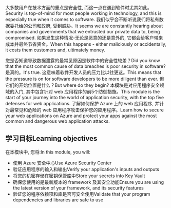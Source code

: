<span data-ttu-id="c17dc-101">大多数用户在技术方面的重点是安全性, 而这一点在遇到软件时尤其如此。</span><span class="sxs-lookup"><span data-stu-id="c17dc-101">Security is top-of-mind for most people working in technology, and this is especially true when it comes to software.</span></span> <span data-ttu-id="c17dc-102">我们似乎会不断听说我们将私有数据委托给的公司和政府, 受到威胁。</span><span class="sxs-lookup"><span data-stu-id="c17dc-102">It seems we are constantly hearing about companies and governments that we entrusted our private data to, being compromised.</span></span> <span data-ttu-id="c17dc-103">如果发生这种情况-无论是恶意的还是意外的, 它都会给客户带来成本并最终节省资金。</span><span class="sxs-lookup"><span data-stu-id="c17dc-103">When this happens - either maliciously or accidentally, it costs them customers and, ultimately money.</span></span>

<span data-ttu-id="c17dc-104">您是否知道导致数据泄露的最常见原因是软件中的安全性较差？</span><span class="sxs-lookup"><span data-stu-id="c17dc-104">Did you know that the most common cause of data breaches is poor security in software?</span></span> <span data-ttu-id="c17dc-105">是真的。</span><span class="sxs-lookup"><span data-stu-id="c17dc-105">It's true.</span></span>  <span data-ttu-id="c17dc-106">这意味着软件开发人员的压力比以往更这。</span><span class="sxs-lookup"><span data-stu-id="c17dc-106">This means that the pressure is on for software developers to be more diligent than ever.</span></span> <span data-ttu-id="c17dc-107">但它们的开始位置是什么？</span><span class="sxs-lookup"><span data-stu-id="c17dc-107">But where do they begin?</span></span> <span data-ttu-id="c17dc-108">本模块是对应用程序安全领域的入门, 其中包含针对 web 应用程序的前5个防御措施。</span><span class="sxs-lookup"><span data-stu-id="c17dc-108">This module is the start of your journey into the world of application security, with the top five defenses for web applications.</span></span> <span data-ttu-id="c17dc-109">了解如何保护 Azure 上的 web 应用程序, 并针对最常见和危险的 web 应用程序攻击保护您的应用程序。</span><span class="sxs-lookup"><span data-stu-id="c17dc-109">Learn how to secure your web applications on Azure and protect your apps against the most common and dangerous web application attacks.</span></span>

## <a name="learning-objectives"></a><span data-ttu-id="c17dc-110">学习目标</span><span class="sxs-lookup"><span data-stu-id="c17dc-110">Learning objectives</span></span>

<span data-ttu-id="c17dc-111">在本模块中, 您将:</span><span class="sxs-lookup"><span data-stu-id="c17dc-111">In this module, you will:</span></span>

* <span data-ttu-id="c17dc-112">使用 Azure 安全中心</span><span class="sxs-lookup"><span data-stu-id="c17dc-112">Use Azure Security Center</span></span>
* <span data-ttu-id="c17dc-113">验证应用程序的输入和输出</span><span class="sxs-lookup"><span data-stu-id="c17dc-113">Verify your application's inputs and outputs</span></span>
* <span data-ttu-id="c17dc-114">将您的机密存储在密钥保管库中</span><span class="sxs-lookup"><span data-stu-id="c17dc-114">Store your secrets into Key Vault</span></span>
* <span data-ttu-id="c17dc-115">确保您使用的是最新版本的 framework 及其安全功能</span><span class="sxs-lookup"><span data-stu-id="c17dc-115">Ensure you are using the latest version of your framework, and its security features</span></span>
* <span data-ttu-id="c17dc-116">验证您的程序依赖项和库是否可安全使用</span><span class="sxs-lookup"><span data-stu-id="c17dc-116">Validate that your program dependencies and libraries are safe to use</span></span>
